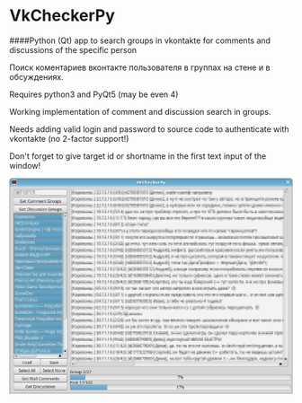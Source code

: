 # VkCheckerPy
####Python (Qt) app to search groups in vkontakte for comments and discussions of the specific person

Поиск коментариев вконтакте пользователя в группах на стене и в обсуждениях.

Requires python3 and PyQt5 (may be even 4)

Working implementation of comment and discussion search in groups.

Needs adding valid login and password to source code to authenticate with vkontakte (no 2-factor support!)

Don't forget to give target id or shortname in the first text input of the window!

![](https://github.com/curly-brace/VkCheckerPy/blob/master/screenshot.png)
